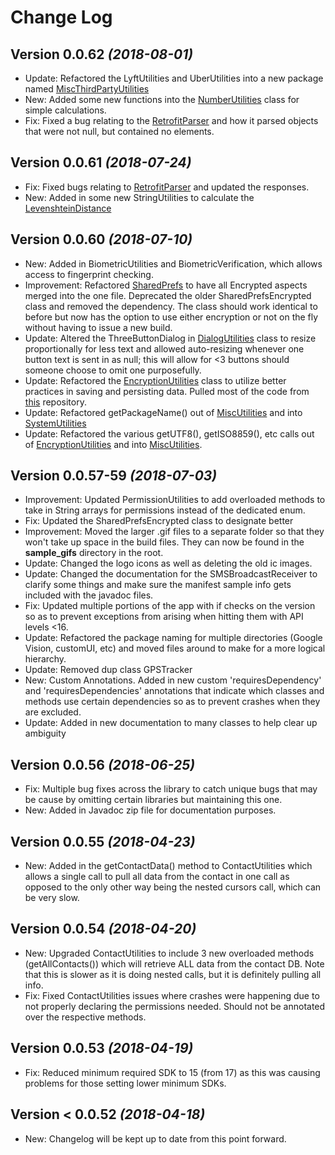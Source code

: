 Change Log
==========


Version 0.0.62 *(2018-08-01)*
----------------------------

 * Update: Refactored the LyftUtilities and UberUtilities into a new package named [MiscThirdPartyUtilities](https://github.com/PGMacDesign/PGMacTips/tree/master/library/src/main/java/com/pgmacdesign/pgmactips/miscthirdpartyutilities) 
 * New: Added some new functions into the [NumberUtilities](https://github.com/PGMacDesign/PGMacTips/blob/master/library/src/main/java/com/pgmacdesign/pgmactips/utilities/NumberUtilities.java) class for simple calculations. 
 * Fix: Fixed a bug relating to the [RetrofitParser](https://github.com/PGMacDesign/PGMacTips/blob/master/library/src/main/java/com/pgmacdesign/pgmactips/networkclasses/retrofitutilities/RetrofitParser.java) and how it parsed objects that were not null, but contained no elements. 
 
Version 0.0.61 *(2018-07-24)*
----------------------------

 * Fix: Fixed bugs relating to [RetrofitParser](https://github.com/PGMacDesign/PGMacTips/blob/master/library/src/main/java/com/pgmacdesign/pgmactips/networkclasses/retrofitutilities/RetrofitParser.java) and updated the responses. 
 * New: Added in some new StringUtilities to calculate the [LevenshteinDistance](https://en.wikipedia.org/wiki/Levenshtein_distance)
 
Version 0.0.60 *(2018-07-10)*
----------------------------

 * New: Added in BiometricUtilities and BiometricVerification, which allows access to fingerprint checking. 
 * Improvement: Refactored [SharedPrefs](https://github.com/PGMacDesign/PGMacTips/blob/master/library/src/main/java/com/pgmacdesign/pgmactips/utilities/SharedPrefs.java) to have all Encrypted aspects merged into the one file. Deprecated the older SharedPrefsEncrypted class and removed the dependency. The class should work identical to before but now has the option to use either encryption or not on the fly without having to issue a new build. 
 * Update: Altered the ThreeButtonDialog in [DialogUtilities](https://github.com/PGMacDesign/PGMacTips/blob/master/library/src/main/java/com/pgmacdesign/pgmactips/utilities/DialogUtilities.java) class to resize proportionally for less text and allowed auto-resizing whenever one button text is sent in as null; this will allow for <3 buttons should someone choose to omit one purposefully. 
 * Update: Refactored the [EncryptionUtilities](https://github.com/PGMacDesign/PGMacTips/blob/master/library/src/main/java/com/pgmacdesign/pgmactips/utilities/EncryptionUtilities.java) class to utilize better practices in saving and persisting data. Pulled most of the code from [this](https://github.com/tozny/java-aes-crypto/blob/master/aes-crypto/src/main/java/com/tozny/crypto/android/AesCbcWithIntegrity.java) repository. 
 * Update: Refactored getPackageName() out of [MiscUtilities](https://github.com/PGMacDesign/PGMacTips/blob/master/library/src/main/java/com/pgmacdesign/pgmactips/utilities/MiscUtilities.java) and into [SystemUtilities](https://github.com/PGMacDesign/PGMacTips/blob/master/library/src/main/java/com/pgmacdesign/pgmactips/utilities/SystemUtilities.java)
 * Update: Refactored the various getUTF8(), getISO8859(), etc calls out of [EncryptionUtilities](https://github.com/PGMacDesign/PGMacTips/blob/master/library/src/main/java/com/pgmacdesign/pgmactips/utilities/EncryptionUtilities.java) and into [MiscUtilities](https://github.com/PGMacDesign/PGMacTips/blob/master/library/src/main/java/com/pgmacdesign/pgmactips/utilities/MiscUtilities.java).
 
 
 
Version 0.0.57-59 *(2018-07-03)*
----------------------------

 * Improvement: Updated PermissionUtilities to add overloaded methods to take in String arrays for permissions instead of the dedicated enum. 
 * Fix: Updated the SharedPrefsEncrypted class to designate better 
 * Improvement: Moved the larger .gif files to a separate folder so that they won't take up space in the build files. They can now be found in the **sample_gifs** directory in the root. 
 * Update: Changed the logo icons as well as deleting the old ic images. 
 * Update: Changed the documentation for the SMSBroadcastReceiver to clarify some things and make sure the manifest sample info gets included with the javadoc files.
 * Fix: Updated multiple portions of the app with if checks on the version so as to prevent exceptions from arising when hitting them with API levels <16.
 * Update: Refactored the package naming for multiple directories (Google Vision, customUI, etc) and moved files around to make for a more logical hierarchy. 
 * Update: Removed dup class GPSTracker
 * New: Custom Annotations. Added in new custom 'requiresDependency' and 'requiresDependencies' annotations that indicate which classes and methods use certain dependencies so as to prevent crashes when they are excluded. 
 * Update: Added in new documentation to many classes to help clear up ambiguity
 
Version 0.0.56 *(2018-06-25)*
----------------------------

 * Fix: Multiple bug fixes across the library to catch unique bugs that may be cause by omitting certain libraries but maintaining this one. 
 * New: Added in Javadoc zip file for documentation purposes. 
 
Version 0.0.55 *(2018-04-23)*
----------------------------

 * New: Added in the getContactData() method to ContactUtilities which allows a single call to pull all data from the contact in one call as opposed to the only other way being the nested cursors call, which can be very slow. 
 
 
Version 0.0.54 *(2018-04-20)*
----------------------------

 * New: Upgraded ContactUtilities to include 3 new overloaded methods (getAllContacts()) which will retrieve ALL data from the contact DB. Note that this is slower as it is doing nested calls, but it is definitely pulling all info.
 * Fix: Fixed ContactUtilities issues where crashes were happening due to not properly declaring the permissions needed. Should not be annotated over the respective methods. 
 

Version 0.0.53 *(2018-04-19)*
----------------------------

 * Fix: Reduced minimum required SDK to 15 (from 17) as this was causing problems for those setting lower minimum SDKs.


Version < 0.0.52 *(2018-04-18)*
----------------------------

 * New: Changelog will be kept up to date from this point forward.